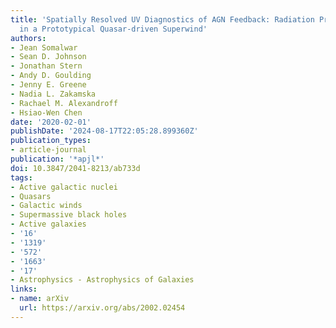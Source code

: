 ```yaml
---
title: 'Spatially Resolved UV Diagnostics of AGN Feedback: Radiation Pressure Dominates
  in a Prototypical Quasar-driven Superwind'
authors:
- Jean Somalwar
- Sean D. Johnson
- Jonathan Stern
- Andy D. Goulding
- Jenny E. Greene
- Nadia L. Zakamska
- Rachael M. Alexandroff
- Hsiao-Wen Chen
date: '2020-02-01'
publishDate: '2024-08-17T22:05:28.899360Z'
publication_types:
- article-journal
publication: '*apjl*'
doi: 10.3847/2041-8213/ab733d
tags:
- Active galactic nuclei
- Quasars
- Galactic winds
- Supermassive black holes
- Active galaxies
- '16'
- '1319'
- '572'
- '1663'
- '17'
- Astrophysics - Astrophysics of Galaxies
links:
- name: arXiv
  url: https://arxiv.org/abs/2002.02454
---
```

